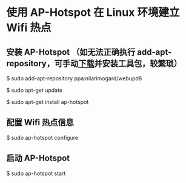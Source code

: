 
# 使用 AP-Hotspot 在 Linux 环境建立 Wifi 热点

## 安装 AP-Hotspot （如无法正确执行 add-apt-repository，可手动[下载](https://packages.debian.org)并安装工具包，较繁琐）

$ sudo add-apt-repository ppa:nilarimogard/webupd8

$ sudo apt-get update

$ sudo apt-get install ap-hotspot

## 配置 Wifi 热点信息

$ sudo ap-hotspot configure

## 启动 AP-Hotspot

$ sudo ap-hotspot start
